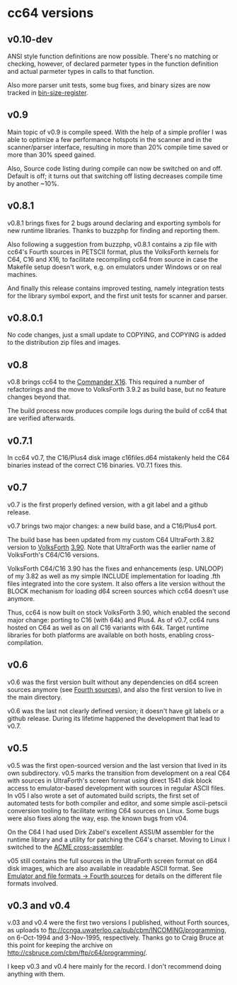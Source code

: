 # cc64 versions

## v0.10-dev

ANSI style function definitions are now possible.
There's no matching or checking, however,
of declared parmeter types
in the function definition and actual parmeter
types in calls to that function.

Also more parser unit tests, some bug fixes,
and binary sizes are now tracked in
[bin-size-register](bin-size-register).

## v0.9

Main topic of v0.9 is compile speed. With the help of a simple profiler
I was able to optimize a few performance hotspots in the scanner and in
the scanner/parser interface, resulting in more than 20% compile time
saved or more than 30% speed gained.

Also, Source code listing during compile can now be switched on and off.
Default is off; it turns out that switching off listing decreases
compile time by another ~10%.

## v0.8.1

v0.8.1 brings fixes for 2 bugs around declaring and exporting symbols for new runtime libraries. Thanks to buzzphp for finding and reporting them.

Also following a suggestion from buzzphp, v0.8.1 contains a zip file with cc64's Fourth sources in PETSCII format, plus the VolksForth kernels for C64, C16 and X16, to facilitate recompiling cc64 from source in case the Makefile setup doesn't work, e.g. on emulators under Windows or on real machines.

And finally this release contains improved testing, namely integration tests for the library symbol export, and the first unit tests for scanner and parser.

## v0.8.0.1

No code changes, just a small update to COPYING, and COPYING is added
to the distribution zip files and images.

## v0.8

v0.8 brings cc64 to the [Commander X16](https://www.commanderx16.com/).
This required a number of refactorings and the move to VolksForth 3.9.2
as build base, but no feature changes beyond that.

The build process now produces compile logs during the
build of cc64 that are verified afterwards.

## v0.7.1

In cc64 v0.7, the C16/Plus4 disk image c16files.d64 mistakenly held the C64 binaries instead of the correct C16 binaries.
V0.7.1 fixes this.

## v0.7

v0.7 is the first properly defined version, with a git label and a github
release.

v0.7 brings two major changes: a new build base, and a C16/Plus4 port.

The build base has been updated from my custom C64 UltraForth 3.82 version to
[VolksForth](https://github.com/forth-ev/VolksForth/tree/master/6502/C64)
[3.90](https://github.com/forth-ev/VolksForth/tree/c64-390/6502/C64).
Note that UltraForth was the earlier name of VolksForth's C64/C16 versions.

VolksForth C64/C16 3.90 has the fixes and enhancements (esp. UNLOOP) of my 3.82
as well as my simple INCLUDE implementation for loading .fth files integrated
into the core system. It also offers a lite version without the BLOCK mechanism
for loading d64 screen sources which cc64 doesn't use anymore.

Thus, cc64 is now built on stock VolksForth 3.90, which enabled the second
major change: porting to C16 (with 64k) and Plus4. As of v0.7, cc64 runs hosted
on C64 as well as on all C16 variants with 64k. Target runtime libraries
for both platforms are available on both hosts, enabling cross-compilation.

## v0.6

v0.6 was the first version built without any dependencies on d64 screen sources
anymore (see [Fourth sources](File-formats.md#forth-sources)), and also the
first version to live in the main directory.

v0.6 was the last not clearly defined version; it doesn't have git labels or
a github release. During its lifetime happened the development that lead to
v0.7.

## v0.5

v0.5 was the first open-sourced version and the last version that lived in its
own subdirectory. v0.5 marks the transition from
development on a real C64 with sources in UltraForth's screen format using
direct 1541 disk block access to emulator-based development with sources
in regular ASCII files. In v05 I also wrote a set of automated build scripts,
the first set of automated tests for both compiler and editor, and some simple
ascii-petscii conversion tooling to facilitate writing C64 sources on Linux.
Some bugs were also fixes along the way, esp. the known bugs from v04.

On the C64 I had used Dirk Zabel's excellent ASSI/M assembler for the runtime
library and a utility for patching the C64's charset. Moving to Linux I
switched to the
[ACME cross-assembler](https://sourceforge.net/p/acme-crossass/wiki/Home/).

v05 still contains the full sources in the UltraForth screen format on d64
disk images, which are also available in readable ASCII format.
See [Emulator and file formats -> Fourth sources](File-formats.md#forth-sources)
for details on the different file formats involved.


## v0.3 and v0.4

v.03 and v0.4 were the first two versions I published, without
Forth sources, as uploads to
ftp://ccnga.uwaterloo.ca/pub/cbm/INCOMING/programming,
on 6-Oct-1994 and 3-Nov-1995, respectively.
Thanks go to Craig Bruce at this point for keeping the archive on
<http://csbruce.com/cbm/ftp/c64/programming/>.

I keep v0.3 and v0.4 here mainly for the record. I don't recommend doing anything
with them.

